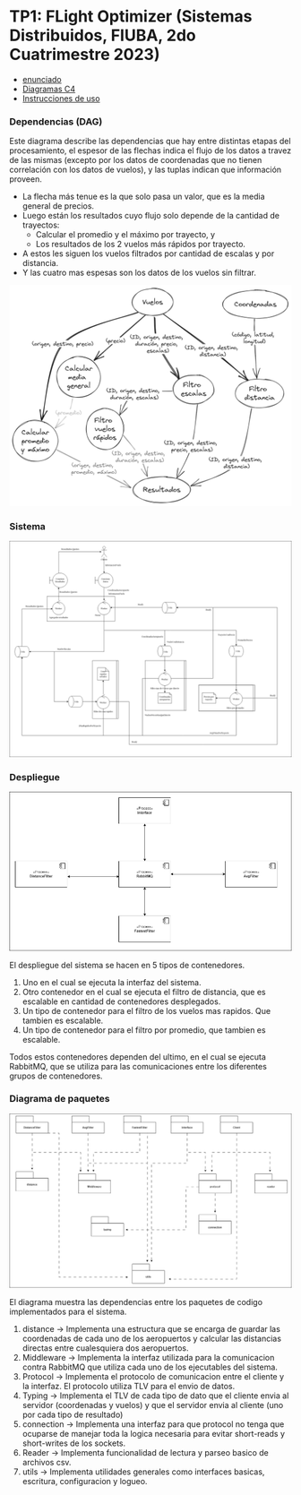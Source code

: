 # TP1: FLight Optimizer (Sistemas Distribuidos, FIUBA, 2do Cuatrimestre 2023)

- [enunciado](docs/Enunciado.pdf)
- [Diagramas C4](docs/informes/c4.md)
- [Instrucciones de uso](docs/informes/instrucciones.md)


### Dependencias (DAG)

Este diagrama describe las dependencias que hay entre distintas etapas del
procesamiento, el espesor de las flechas indica el flujo de los datos a travez
de las mismas (excepto por los datos de coordenadas que no tienen correlación
con los datos de vuelos), y las tuplas indican que información proveen.

- La flecha más tenue es la que solo pasa un valor, que es la media general de
  precios.
- Luego están los resultados cuyo flujo solo depende de la cantidad de
  trayectos:
    + Calcular el promedio y el máximo por trayecto, y
    + Los resultados de los 2 vuelos más rápidos por trayecto.
- A estos les siguen los vuelos filtrados por cantidad de escalas y por
  distancia.
- Y las cuatro mas espesas son los datos de los vuelos sin filtrar.

![fotoDependencias](img/DAG.png)

### Sistema

![fotoSistema](img/DiagramaRobustez.png)

### Despliegue

![fotoDespliegue](img/DiagramaDespliegue.png)

El despliegue del sistema se hacen en 5 tipos de contenedores. 

1. Uno en el cual se ejecuta la interfaz del sistema.
2. Otro contenedor en el cual se ejecuta el filtro de distancia, que es escalable en cantidad de contenedores desplegados.
3. Un tipo de contenedor para el filtro de los vuelos mas rapidos. Que tambien es escalable.
4. Un tipo de contenedor para el filtro por promedio, que tambien es escalable.

Todos estos contenedores dependen del ultimo, en el cual se ejecuta RabbitMQ, que se utiliza para las comunicaciones entre los diferentes grupos de contenedores.

### Diagrama de paquetes

![fotoPaquetes](img/DiagramaPaquetes.png)

El diagrama muestra las dependencias entre los paquetes de codigo implementados para el sistema.

1. distance $\longrightarrow$ Implementa una estructura que se encarga de guardar las coordenadas de cada uno de los aeropuertos y calcular las distancias directas entre cualesquiera dos aeropuertos. 
2. Middleware $\longrightarrow$ Implementa la interfaz utilizada para la comunicacion contra RabbitMQ que utiliza cada uno de los ejecutables del sistema.
3. Protocol $\longrightarrow$ Implementa el protocolo de comunicacion entre el cliente y la interfaz. El protocolo utiliza TLV para el envio de datos.
4. Typing $\longrightarrow$ Implementa el TLV de cada tipo de dato que el cliente envia al servidor (coordenadas y vuelos) y que el servidor envia al cliente (uno por cada tipo de resultado)
5. connection $\longrightarrow$ Implementa una interfaz para que protocol no tenga que ocuparse de manejar toda la logica necesaria para evitar short-reads y short-writes de los sockets.
6. Reader $\longrightarrow$ Implementa funcionalidad de lectura y parseo basico de archivos csv. 
7. utils $\longrightarrow$ Implementa utilidades generales como interfaces basicas, escritura, configuracion y logueo.